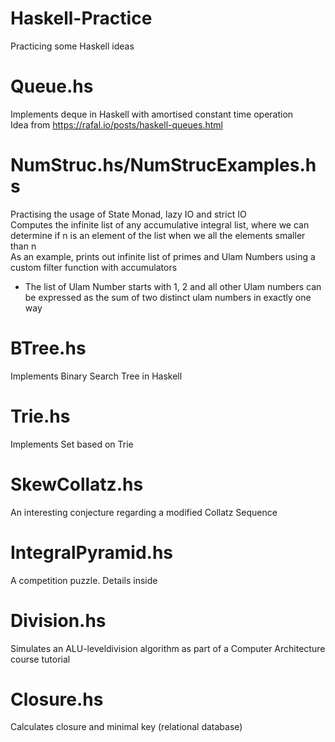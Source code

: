 # Haskell-Practice
Practicing some Haskell ideas

# Queue.hs
Implements deque in Haskell with amortised constant time operation  
Idea from https://rafal.io/posts/haskell-queues.html  

# NumStruc.hs/NumStrucExamples.hs
Practising the usage of State Monad, lazy IO and strict IO  
Computes the infinite list of any accumulative integral list, where we can determine if n is an element of the list when we all the elements smaller than n  
As an example, prints out infinite list of primes and Ulam Numbers using a custom filter function with accumulators  
* The list of Ulam Number starts with 1, 2 and all other Ulam numbers can be expressed as the sum of two distinct ulam numbers in exactly one way  

# BTree.hs
Implements Binary Search Tree in Haskell  

# Trie.hs
Implements Set based on Trie  

# SkewCollatz.hs
An interesting conjecture regarding a modified Collatz Sequence  

# IntegralPyramid.hs 
A competition puzzle. Details inside  

# Division.hs  
Simulates an ALU-leveldivision algorithm as part of a Computer Architecture course tutorial  

# Closure.hs
Calculates closure and minimal key (relational database)  
